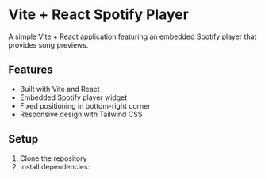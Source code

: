 
# Vite + React Spotify Player

A simple Vite + React application featuring an embedded Spotify player that provides song previews.

## Features

- Built with Vite and React
- Embedded Spotify player widget
- Fixed positioning in bottom-right corner
- Responsive design with Tailwind CSS

## Setup

1. Clone the repository
2. Install dependencies:
